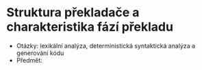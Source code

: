 # Struktura překladače a charakteristika fází překladu
- Otázky: lexikální analýza, deterministická syntaktická analýza a generování kódu
- Předmět:
